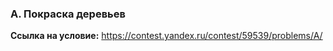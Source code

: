 ### A. Покраска деревьев

**Ссылка на условие:** <https://contest.yandex.ru/contest/59539/problems/A/>
